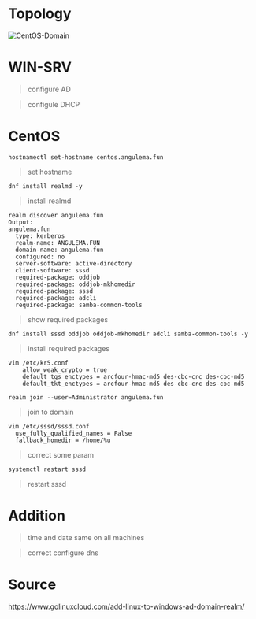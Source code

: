 # Topology
![CentOS-Domain](https://user-images.githubusercontent.com/62337797/140320114-1bc033f9-3561-4998-999b-23b17c0316df.png)
# WIN-SRV 

> configure AD

> configule DHCP

# CentOS
```
hostnamectl set-hostname centos.angulema.fun
```
> set hostname
```
dnf install realmd -y
```
> install realmd
```
realm discover angulema.fun
Output:
angulema.fun
  type: kerberos
  realm-name: ANGULEMA.FUN
  domain-name: angulema.fun
  configured: no
  server-software: active-directory
  client-software: sssd
  required-package: oddjob
  required-package: oddjob-mkhomedir
  required-package: sssd
  required-package: adcli
  required-package: samba-common-tools

```
> show required packages
```
dnf install sssd oddjob oddjob-mkhomedir adcli samba-common-tools -y
```
> install required packages
```
vim /etc/kr5.conf
    allow_weak_crypto = true
    default_tgs_enctypes = arcfour-hmac-md5 des-cbc-crc des-cbc-md5
    default_tkt_enctypes = arcfour-hmac-md5 des-cbc-crc des-cbc-md5
```
```
realm join --user=Administrator angulema.fun
```
> join to domain
```
vim /etc/sssd/sssd.conf
  use_fully_qualified_names = False
  fallback_homedir = /home/%u
```
> correct some param
```
systemctl restart sssd
```
> restart sssd

# Addition
> time and date same on all machines 

> correct configure dns 
# Source
https://www.golinuxcloud.com/add-linux-to-windows-ad-domain-realm/
